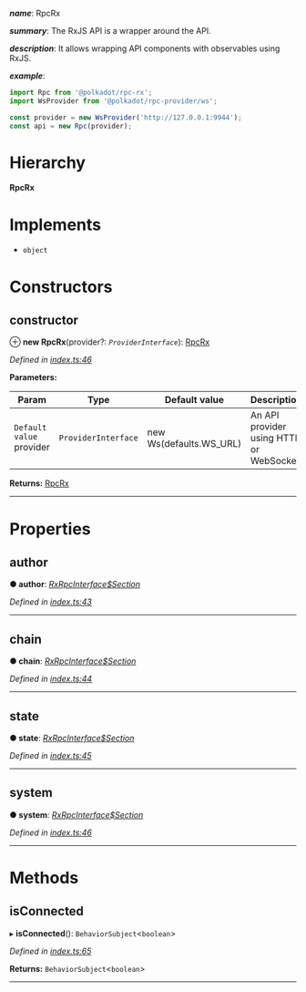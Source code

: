 

*__name__*: RpcRx

*__summary__*: The RxJS API is a wrapper around the API.

*__description__*: It allows wrapping API components with observables using RxJS.

*__example__*:   
```javascript
import Rpc from '@polkadot/rpc-rx';
import WsProvider from '@polkadot/rpc-provider/ws';

const provider = new WsProvider('http://127.0.0.1:9944');
const api = new Rpc(provider);
```

# Hierarchy

**RpcRx**

# Implements

* `object`

# Constructors

<a id="constructor"></a>

##  constructor

⊕ **new RpcRx**(provider?: *`ProviderInterface`*): [RpcRx](_index_.rpcrx.md)

*Defined in [index.ts:46](https://github.com/polkadot-js/api/blob/4344f33/packages/rpc-rx/src/index.ts#L46)*

**Parameters:**

| Param | Type | Default value | Description |
| ------ | ------ | ------ | ------ |
| `Default value` provider | `ProviderInterface` |  new Ws(defaults.WS_URL) |  An API provider using HTTP or WebSocket |

**Returns:** [RpcRx](_index_.rpcrx.md)

___

# Properties

<a id="author"></a>

##  author

**● author**: *[RxRpcInterface$Section](../modules/_types_d_.md#rxrpcinterface_section)*

*Defined in [index.ts:43](https://github.com/polkadot-js/api/blob/4344f33/packages/rpc-rx/src/index.ts#L43)*

___
<a id="chain"></a>

##  chain

**● chain**: *[RxRpcInterface$Section](../modules/_types_d_.md#rxrpcinterface_section)*

*Defined in [index.ts:44](https://github.com/polkadot-js/api/blob/4344f33/packages/rpc-rx/src/index.ts#L44)*

___
<a id="state"></a>

##  state

**● state**: *[RxRpcInterface$Section](../modules/_types_d_.md#rxrpcinterface_section)*

*Defined in [index.ts:45](https://github.com/polkadot-js/api/blob/4344f33/packages/rpc-rx/src/index.ts#L45)*

___
<a id="system"></a>

##  system

**● system**: *[RxRpcInterface$Section](../modules/_types_d_.md#rxrpcinterface_section)*

*Defined in [index.ts:46](https://github.com/polkadot-js/api/blob/4344f33/packages/rpc-rx/src/index.ts#L46)*

___

# Methods

<a id="isconnected"></a>

##  isConnected

▸ **isConnected**(): `BehaviorSubject`<`boolean`>

*Defined in [index.ts:65](https://github.com/polkadot-js/api/blob/4344f33/packages/rpc-rx/src/index.ts#L65)*

**Returns:** `BehaviorSubject`<`boolean`>

___

